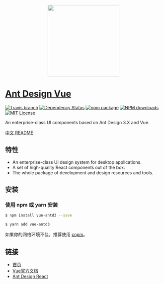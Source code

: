 <p align="center">
  <a href="https://vuecomponent.github.io/ant-design/">
    <img width="230" src="https://gw.alipayobjects.com/zos/rmsportal/KDpgvguMpGfqaHPjicRK.svg">
  </a>
</p>

# [Ant Design Vue](https://vuecomponent.github.io/ant-design/)
[![Travis branch](https://img.shields.io/travis/vueComponent/ant-design/master.svg?style=flat-square)](https://travis-ci.org/vueComponent/ant-design)
[![Dependency Status](https://beta.gemnasium.com/badges/github.com/vueComponent/ant-design.svg)](https://beta.gemnasium.com/projects/github.com/vueComponent/ant-design)
[![npm package](https://img.shields.io/npm/v/vue-antd3/next.svg?style=flat-square)](https://www.npmjs.org/package/vue-antd3)
[![NPM downloads](http://img.shields.io/npm/dm/vue-antd3.svg?style=flat-square)](https://npmjs.org/package/vue-antd3)
[![MIT License](https://img.shields.io/github/license/mashape/apistatus.svg)](https://www.npmjs.com/package/vue-antd3)


An enterprise-class UI components based on Ant Design 3.X and Vue.

[中文 README](README-zh_CN.md)

## 特性

- An enterprise-class UI design system for desktop applications.
- A set of high-quality React components out of the box.
- The whole package of development and design resources and tools.


## 安装

### 使用 npm 或 yarn 安装

```bash
$ npm install vue-antd3 --save
```

```bash
$ yarn add vue-antd3
```

如果你的网络环境不佳，推荐使用 [cnpm](https://github.com/cnpm/cnpm)。


## 链接

- [首页](https://vuecomponent.github.io/ant-design/)
- [Vue官方文档](https://cn.vuejs.org/)
- [Ant Design React](http://ant.design/)

